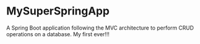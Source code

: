 # MySuperSpringApp
A Spring Boot application following the MVC architecture to perform CRUD operations on a database. My first ever!!!
